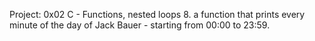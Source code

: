Project: 0x02 C - Functions, nested loops
8. a function that prints every minute of the day of Jack Bauer
	- starting from 00:00 to 23:59.

